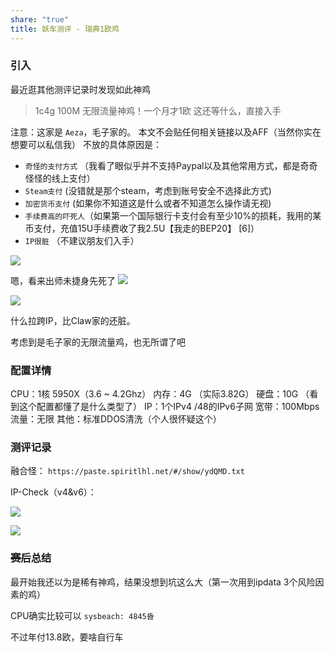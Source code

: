 ```yaml
---
share: "true"
title: 妖车测评 - 瑞典1欧鸡
---
```



### 引入

最近逛其他测评记录时发现如此神鸡

> 1c4g 100M 无限流量神鸡！一个月才1欧
> 这还等什么，直接入手

注意：这家是 `Aeza`，毛子家的。
本文不会贴任何相关链接以及AFF（当然你实在想要可以私信我）
不放的具体原因是： 
-  `奇怪的支付方式` （我看了眼似乎并不支持Paypal以及其他常用方式，都是奇奇怪怪的线上支付）
-  `Steam支付` (没错就是那个steam，考虑到账号安全不选择此方式)
-  `加密货币支付` (如果你不知道这是什么或者不知道怎么操作请无视)
-  `手续费高的吓死人`（如果第一个国际银行卡支付会有至少10%的损耗，我用的某币支付，充值15U手续费收了我2.5U【我走的BEP20】 [6]）
-  `IP很脏` （不建议朋友们入手）


![](/img/rdPaymethod.png)



嗯，看来出师未捷身先死了
![](/img/rdIP1.png)

![](/img/rdIP2.png)

什么拉跨IP，比Claw家的还脏。

考虑到是毛子家的无限流量鸡，也无所谓了吧

### 配置详情

CPU：1核 5950X（3.6 ~ 4.2Ghz）
内存：4G （实际3.82G）
硬盘：10G （看到这个配置都懂了是什么类型了）
IP：1个IPv4 /48的IPv6子网
宽带：100Mbps
流量：无限
其他：标准DDOS清洗（个人很怀疑这个）

### 测评记录

融合怪：
 `https://paste.spiritlhl.net/#/show/ydQMD.txt`

IP-Check（v4&v6）：

![](/img/rdIPcheckV4.png)


![](/img/rdIPcheckV6.png)


### ~~赛后~~总结

最开始我还以为是稀有神鸡，结果没想到坑这么大（第一次用到ipdata 3个风险因素的鸡）

CPU确实比较可以 `sysbeach: 4845昏`

不过年付13.8欧，要啥自行车 